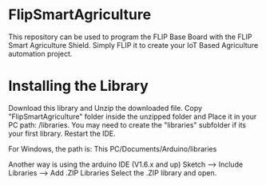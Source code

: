 # FlipSmartAgriculture
This repository can be used to program the FLIP Base Board with the FLIP Smart Agriculture Shield. Simply FLIP it to create your IoT Based Agriculture automation project.

# Installing the Library
Download this library and Unzip the downloaded file. Copy "FlipSmartAgriculture" folder inside the unzipped folder and Place it in your PC path: <arduinosketchfolder>/libraries. You may need to create the "libraries" subfolder if its your first library. Restart the IDE.

For Windows, the path is: This PC/Documents/Arduino/libraries

Another way is using the arduino IDE (V1.6.x and up)
Sketch --> Include Libraries --> Add .ZIP Libraries
Select the .ZIP library and open.
